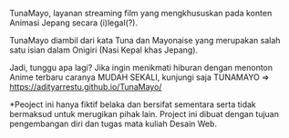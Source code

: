 TunaMayo, layanan streaming film yang mengkhususkan pada konten Animasi Jepang secara (i)legal(?).

TunaMayo diambil dari kata Tuna dan Mayonaise yang merupakan salah satu isian dalam Onigiri (Nasi Kepal khas Jepang).

Jadi, tunggu apa lagi? Jika ingin menikmati hiburan dengan menonton Anime terbaru caranya MUDAH SEKALI, kunjungi saja TUNAMAYO => https://adityarrestu.github.io/TunaMayo/

*Peoject ini hanya fiktif belaka dan bersifat sementara serta tidak bermaksud untuk merugikan pihak lain. Project ini dibuat dengan tujuan pengembangan diri dan tugas mata kuliah Desain Web.

